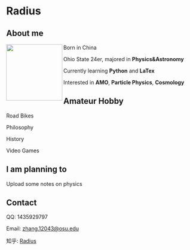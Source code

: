 # Radius

## About me

<img src="https://encrypted-tbn0.gstatic.com/images?q=tbn:ANd9GcTx3JjwPUDGqG0qk4w8UL2PoQoGLHCI7TVOEA&usqp=CAU" width = "150" height = "150" div align=left /> Born in China

Ohio State 24er, majored in **Physics&Astronomy**

Currently learning **Python** and **LaTex**

Interested in **AMO**, **Particle Physics**, **Cosmology**

## Amateur Hobby

Road Bikes

Philosophy

History

Video Games

## I am planning to

Upload some notes on physics

## Contact

QQ: 1435929797

Email: zhang.12043@osu.edu

知乎: [Radius](https://www.zhihu.com/people/senoker-41)
